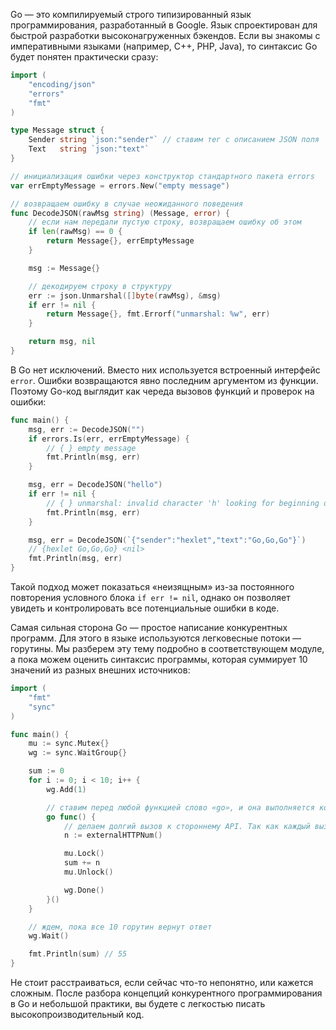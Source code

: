 Go — это компилируемый строго типизированный язык программирования, разработанный в Google. Язык спроектирован для быстрой разработки высоконагруженных бэкендов. Если вы знакомы с императивными языками (например, C++, PHP, Java), то синтаксис Go будет понятен практически сразу:

```go
import (
	"encoding/json"
	"errors"
	"fmt"
)

type Message struct {
	Sender string `json:"sender"` // ставим тег с описанием JSON поля
	Text   string `json:"text"`
}

// инициализация ошибки через конструктор стандартного пакета errors
var errEmptyMessage = errors.New("empty message")

// возвращаем ошибку в случае неожиданного поведения
func DecodeJSON(rawMsg string) (Message, error) {
	// если нам передали пустую строку, возвращаем ошибку об этом
	if len(rawMsg) == 0 {
		return Message{}, errEmptyMessage
	}

	msg := Message{}

	// декодируем строку в структуру
	err := json.Unmarshal([]byte(rawMsg), &msg)
	if err != nil {
		return Message{}, fmt.Errorf("unmarshal: %w", err)
	}

	return msg, nil
}
```

В Go нет исключений. Вместо них используется встроенный интерфейс `error`. Ошибки возвращаются явно последним аргументом из функции. Поэтому Go-код выглядит как череда вызовов функций и проверок на ошибки:

```go
func main() {
	msg, err := DecodeJSON("")
	if errors.Is(err, errEmptyMessage) {
	    // { } empty message
		fmt.Println(msg, err)
	}

	msg, err = DecodeJSON("hello")
	if err != nil {
	    // { } unmarshal: invalid character 'h' looking for beginning of value
		fmt.Println(msg, err)
	}

	msg, err = DecodeJSON(`{"sender":"hexlet","text":"Go,Go,Go"}`)
	// {hexlet Go,Go,Go} <nil>
	fmt.Println(msg, err)
}
```

Такой подход может показаться «неизящным» из-за постоянного повторения условного блока `if err != nil`, однако он позволяет увидеть и контролировать все потенциальные ошибки в коде.

Самая сильная сторона Go — простое написание конкурентных программ. Для этого в языке используются легковесные потоки — горутины. Мы разберем эту тему подробно в соответствующем модуле, а пока можем оценить синтаксис программы, которая суммирует 10 значений из разных внешних источников:

```go
import (
	"fmt"
	"sync"
)

func main() {
	mu := sync.Mutex{}
	wg := sync.WaitGroup{}

	sum := 0
	for i := 0; i < 10; i++ {
		wg.Add(1)

		// ставим перед любой функцией слово «go», и она выполняется конкурентно в горутине
		go func() {
			// делаем долгий вызов к стороннему API. Так как каждый вызов происходит в своей горутине, мы делаем 10 вызовов одновременно
			n := externalHTTPNum()

			mu.Lock()
			sum += n
			mu.Unlock()

			wg.Done()
		}()
	}

	// ждем, пока все 10 горутин вернут ответ
	wg.Wait()

	fmt.Println(sum) // 55
}
```

Не стоит расстраиваться, если сейчас что-то непонятно, или кажется сложным. После разбора концепций конкурентного программирования в Go и небольшой практики, вы будете с легкостью писать высокопроизводительный код.

